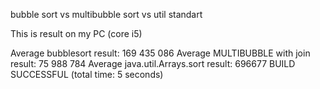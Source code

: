 bubble sort vs multibubble sort vs util standart

This is result on my PC (core i5)

Average bubblesort result: 169 435 086
Average MULTIBUBBLE with join result: 75 988 784
Average java.util.Arrays.sort result: 696677
BUILD SUCCESSFUL (total time: 5 seconds)
